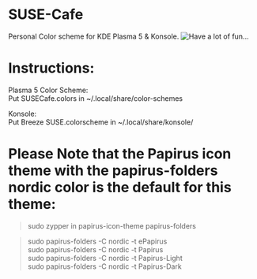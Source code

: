 # SUSE-Cafe
Personal Color scheme for KDE Plasma 5 &amp; Konsole.
![Have a lot of fun...](https://i.imgur.com/FHNMsfy.png)
# Instructions:
Plasma 5 Color Scheme: \
Put SUSECafe.colors in ~/.local/share/color-schemes

Konsole: \
Put Breeze SUSE.colorscheme in ~/.local/share/konsole/

# Please Note that the Papirus icon theme with the papirus-folders nordic color is the default for this  theme:
>sudo zypper in papirus-icon-theme papirus-folders

>sudo papirus-folders -C nordic -t ePapirus \
sudo papirus-folders -C nordic -t Papirus \
sudo papirus-folders -C nordic -t Papirus-Light \
sudo papirus-folders -C nordic -t Papirus-Dark
